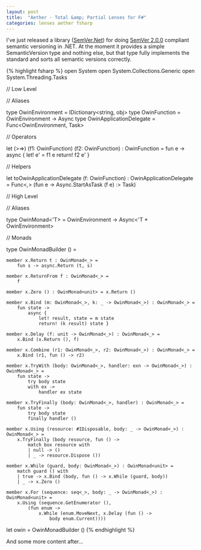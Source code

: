 ```yaml
---
layout: post
title:  "Aether - Total &amp; Partial Lenses for F#"
categories: lenses aether fsharp
---
```


I've just released a library ([SemVer.Net][semver-nuget]) for doing [SemVer 2.0.0][semver] compliant semantic versioning in .NET. At the moment it provides a simple SemanticVersion type and nothing else, but that type fully implements the standard and sorts all semantic versions correctly.

{% highlight fsharp %}
open System
open System.Collections.Generic
open System.Threading.Tasks
 
// Low Level
 
// Aliases
 
type OwinEnvironment = IDictionary<string, obj>
type OwinFunction = OwinEnvironment -> Async<OwinEnvironment>
type OwinApplicationDelegate = Func<OwinEnvironment, Task>
 
// Operators
 
let (>=>) (f1: OwinFunction) (f2: OwinFunction) : OwinFunction =
    fun e ->
        async {
            let! e' = f1 e
            return! f2 e' }
 
// Helpers
 
let toOwinApplicationDelegate (f: OwinFunction) : OwinApplicationDelegate =
    Func<_,_> (fun e -> Async.StartAsTask (f e) :> Task)
 
// High Level
 
// Aliases
 
type OwinMonad<'T> = OwinEnvironment -> Async<'T * OwinEnvironment>
 
// Monads
 
type OwinMonadBuilder () =
 
    member x.Return t : OwinMonad<_> = 
        fun s -> async.Return (t, s)
 
    member x.ReturnFrom f : OwinMonad<_> = 
        f
 
    member x.Zero () : OwinMonad<unit> = x.Return ()
 
    member x.Bind (m: OwinMonad<_>, k: _ -> OwinMonad<_>) : OwinMonad<_> =
        fun state -> 
            async {
                let! result, state = m state
                return! (k result) state }
 
    member x.Delay (f: unit -> OwinMonad<_>) : OwinMonad<_> = 
        x.Bind (x.Return (), f)
 
    member x.Combine (r1: OwinMonad<_>, r2: OwinMonad<_>) : OwinMonad<_> = 
        x.Bind (r1, fun () -> r2)
 
    member x.TryWith (body: OwinMonad<_>, handler: exn -> OwinMonad<_>) : OwinMonad<_> =
        fun state -> 
            try body state 
            with ex -> 
                handler ex state
 
    member x.TryFinally (body: OwinMonad<_>, handler) : OwinMonad<_> =
        fun state -> 
            try body state 
            finally handler ()
 
    member x.Using (resource: #IDisposable, body: _ -> OwinMonad<_>) : OwinMonad<_> =
        x.TryFinally (body resource, fun () ->
            match box resource with
            | null -> ()
            | _ -> resource.Dispose ())
 
    member x.While (guard, body: OwinMonad<_>) : OwinMonad<unit> =
        match guard () with
        | true -> x.Bind (body, fun () -> x.While (guard, body))
        | _ -> x.Zero ()
 
    member x.For (sequence: seq<_>, body: _ -> OwinMonad<_>) : OwinMonad<unit> =
        x.Using (sequence.GetEnumerator (),
            (fun enum ->
                x.While (enum.MoveNext, x.Delay (fun () ->
                    body enum.Current))))
 
let owin = OwinMonadBuilder ()
{% endhighlight %}

And some more content after...

[fparsec]: http://www.quanttec.com/fparsec/
[semver]: http://semver.org/spec/v2.0.0.html
[semver-nuget]: https://www.nuget.org/packages/SemVer.Net
[semver-github]: https://github.com/xyncro/semver.net

